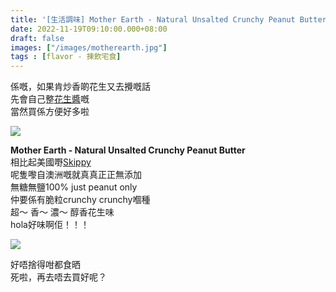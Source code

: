 ```yaml
---
title: '[生活調味] Mother Earth - Natural Unsalted Crunchy Peanut Butter'
date: 2022-11-19T09:10:00.000+08:00
draft: false
images: ["/images/motherearth.jpg"]
tags : [flavor - 揀飲宅食]
---
```


係嘅，如果肯炒香啲花生又去攪嘅話  
先會自己整[花生醬](https://hidie.net/peanutbutter/)嘅  
當然買係方便好多啦  

![](/images/motherearth.jpg)

**Mother Earth - Natural Unsalted Crunchy Peanut Butter**  
相比起美國嘢[Skippy](https://hidie.net/skippy/)  
呢隻嚟自澳洲嘅就真真正正無添加  
無糖無鹽100% just peanut only  
仲要係有脆粒crunchy crunchy嗰種  
超～ 香～ 濃～ 醇香花生味  
hola好味啊佢！！！  

![](/images/motherearth1.jpg)

好唔捨得咁都食晒  
死啦，再去唔去買好呢？  
